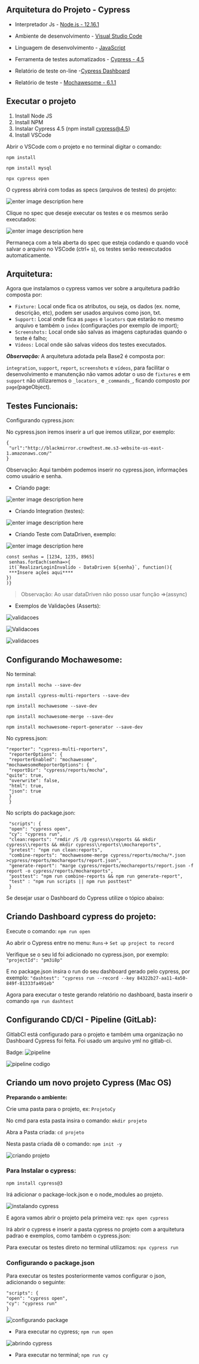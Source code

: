 
## Arquitetura do Projeto - Cypress

- Interpretador Js - [Node.js - 12.16.1](https://nodejs.org/en/)

- Ambiente de desenvolvimento - [Visual Studio Code](https://code.visualstudio.com)

- Linguagem de desenvolvimento - [JavaScript](https://www.javascript.com)

- Ferramenta de testes automatizados - [Cypress - 4.5](http://cypress.io)

- Relatório de teste on-line -[Cypress Dashboard](https://dashboard.cypress.io/)

- Relatório de teste - [Mochawesome - 6.1.1](https://www.npmjs.com/package/mochawesome)

  
## Executar o projeto

 1. Install Node JS 
 2. Install NPM 
 3. Instalar Cypress 4.5 (npm install cypress@4.5)
 4. Install VSCode

Abrir o VSCode com o projeto e no terminal digitar o comando:

    npm install

    npm install mysql

    npx cypress open

O cypress abrirá com todas as specs (arquivos de testes) do projeto:

![enter image description here](https://i.imgur.com/DyquSNU.png)

Clique no spec que deseje executar os testes e os mesmos serão executados:

![enter image description here](https://i.imgur.com/ALrkj3y.png)

Permaneça com a tela aberta do spec que esteja codando e quando você salvar o arquivo no VSCode (ctrl+ s), os testes serão reexecutados automaticamente.


## Arquitetura:

  

Agora que instalamos o cypress vamos ver sobre a arquitetura padrão composta por:

 -  `Fixture:` Local onde fica os atributos, ou seja, os dados (ex. nome, descrição, etc), podem ser usados arquivos como json, txt.
-  `Support:` Local onde fica as  `pages`  e `locators` que estarão no mesmo arquivo e também o `index` (configurações por exemplo de import);
-  `Screenshots:` Local onde são salvas as imagens capturadas quando o teste é falho;
-  `Vídeos:` Local onde são salvas vídeos dos testes executados.

***Observação:*** A arquitetura adotada pela Base2 é composta por:

`integration`, `support`, `report`, `screenshots` e `vídeos`, para facilitar o desenvolvimento e manutenção não vamos adotar o uso de `fixtures` e em `support` não utilizaremos o `_locators_` e `_commands_`, ficando composto por `page`(pageObject).

  

## Testes Funcionais:
Configurando cypress.json:

No cypress.json iremos inserir a url que iremos utilizar, por exemplo:


    {
     "url":"http://blackmirror.crowdtest.me.s3-website-us-east-1.amazonaws.com/"
    }

 Observação: Aqui também podemos inserir no cypress.json, informações como usuário e senha.

- Criando page:

![enter image description here](https://i.imgur.com/68YpABf.png)

- Criando Integration (testes):

![enter image description here](https://i.imgur.com/VaT5W2I.png)

- Criando Teste com DataDriven, exemplo:

![enter image description here](https://i.imgur.com/haFHU1d.png)

  

    const senhas = [1234, 1235, 8965]
     senhas.forEach(senha=>{
     it(`RealizarLoginInvalido - DataDriven ${senha}`, function(){
     ***Insere ações aqui****
    })
    )}

> Observação: Ao usar dataDriven não posso usar função =>(assync)

  

- Exemplos de Validações (Asserts):

  

![validacoes](https://i.imgur.com/ZmmcFXp.png)

![Validacoes](https://i.imgur.com/cMC6qEr.png)

![validacoes](https://i.imgur.com/BasbOAF.png)

  

## Configurando Mochawesome:

No terminal:

    npm install mocha --save-dev
    
    npm install cypress-multi-reporters --save-dev
    
    npm install mochawesome --save-dev
    
    npm install mochawesome-merge --save-dev
    
    npm install mochawesome-report-generator --save-dev

No cypress.json:


    "reporter": "cypress-multi-reporters",
     "reporterOptions": {
     "reporterEnabled": "mochawesome",
    "mochawesomeReporterOptions": {
     "reportDir": "cypress/reports/mocha",
    "quite": true,
     "overwrite": false,
     "html": true,
     "json": true
     }
     }

 No scripts do package.json:

     "scripts": {
     "open": "cypress open",
     "cy": "cypress run",
     "clean:reports": "rmdir /S /Q cypress\\reports && mkdir cypress\\reports && mkdir cypress\\reports\\mochareports",
     "pretest": "npm run clean:reports",
     "combine-reports": "mochawesome-merge cypress/reports/mocha/*.json >cypress/reports/mochareports/report.json",
     "generate-report": "marge cypress/reports/mochareports/report.json -f report -o cypress/reports/mochareports",
     "posttest": "npm run combine-reports && npm run generate-report",
     "test" : "npm run scripts || npm run posttest"
     }

  

Se desejar usar o Dashboard do Cypress utilize o tópico abaixo:

  

## Criando Dashboard cypress do projeto:

Execute o comando:
`npm run open`

 Ao abrir o Cypress entre no menu:
  `Runs`-> `Set up project to record`

Verifique se o seu Id foi adicionado no cypress.json, por exemplo:
  `"projectId": "pm3i8p"`

E no package.json insira o run do seu dashboard gerado pelo cypress, por exemplo:
`"dashtest": "cypress run --record --key 84322b27-aa11-4a50-849f-81333fa491eb"`

Agora para executar o teste gerando relatório no dashboard, basta inserir o comando
  `npm run dashtest`

  
  

## Configurando CD/CI - Pipeline (GitLab):

GitlabCI está configurado para o projeto e também uma organização no Dashboard Cypress foi feita.
Foi usado um arquivo yml no gitlab-ci.

Badge:  ![pipeline](https://gitlab.com/templates-automacao-base2/cypresswebtemplate/badges/master/pipeline.svg)

 
![pipeline codigo](https://i.imgur.com/ThMD4U5.png)




## Criando um novo projeto Cypress (Mac OS)

**Preparando o ambiente:**

Crie uma pasta para o projeto, ex: `ProjetoCy`
 
No cmd para esta pasta insira o comando:
 `mkdir projeto`

Abra a Pasta criada:
 `cd projeto`

  Nesta pasta criada dê o comando:
  `npm init -y`

![criando projeto](https://i.imgur.com/hcSI6W7.png)

  

### Para Instalar o cypress: 
  `npm install cypress@3`

 Irá adicionar o package-lock.json e o node_modules ao projeto.

![instalando cypress](https://i.imgur.com/fE3d3pj.png)

  

E agora vamos abrir o projeto pela primeira vez:
 `npx open cypress`

Irá abrir o cypress e inserir a pasta cypress no projeto com a arquitetura padrao e exemplos, como também o cypress.json:

Para executar os testes direto no terminal utilizamos:
  `npx cypress run`

  

### Configurando o package.json
Para executar os testes posteriormente vamos configurar o json, adicionando o seguinte:

    "scripts": {
    "open": "cypress open",
    "cy": "cypress run"
    }

![configurando package](https://i.imgur.com/vBEvOdK.png)

- Para executar no cypress;
  `npm run open`


![abrindo cypress](https://i.imgur.com/Mdig0he.png)

 - Para executar no terminal;
 `npm run cy`
